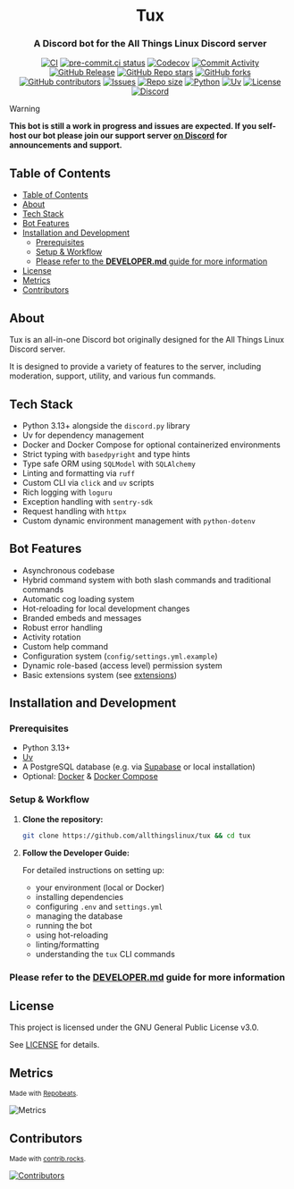 <h1 align="center">Tux</h1>
<h3 align="center">A Discord bot for the All Things Linux Discord server</h3>

<div align="center">
    <p align="center">
        <a href="https://github.com/allthingslinux/tux/actions">
            <img alt="CI" src="https://img.shields.io/github/actions/workflow/status/allthingslinux/tux/ci.yml?branch=main&label=CI"></a>
        <a href="https://results.pre-commit.ci/latest/github/allthingslinux/tux/main">
            <img alt="pre-commit.ci status" src="https://results.pre-commit.ci/badge/github/allthingslinux/tux/main.svg"></a>
        <a href="https://codecov.io/gh/allthingslinux/tux">
            <img alt="Codecov" src="https://codecov.io/gh/allthingslinux/tux/graph/badge.svg?token=R0AUAS996W"></a>
        <a href="https://github.com/allthingslinux/tux/commits/main">
            <img alt="Commit Activity" src="https://img.shields.io/github/commit-activity/m/allthingslinux/tux"></a>
        <a href="https://github.com/allthingslinux/tux/releases">
            <img alt="GitHub Release" src="https://img.shields.io/github/v/release/allthingslinux/tux"></a>
        <a href="https://github.com/allthingslinux/tux/stargazers">
            <img alt="GitHub Repo stars" src="https://img.shields.io/github/stars/allthingslinux/tux"></a>
        <a href="https://github.com/allthingslinux/tux/network/members">
            <img alt="GitHub forks" src="https://img.shields.io/github/forks/allthingslinux/tux"></a>
        <a href="https://github.com/allthingslinux/tux/graphs/contributors">
            <img alt="GitHub contributors" src="https://img.shields.io/github/contributors/allthingslinux/tux"></a>
        <a href="https://github.com/allthingslinux/tux/issues">
            <img alt="Issues" src="https://img.shields.io/github/issues/allthingslinux/tux"></a>
        <a href="https://github.com/allthingslinux/tux">
            <img alt="Repo size" src="https://img.shields.io/github/repo-size/allthingslinux/tux"></a>
        <a href="https://python.org">
            <img alt="Python" src="https://img.shields.io/badge/python-3.13+-blue.svg"></a>
        <a href="https://docs.astral.sh/uv">
            <img alt="Uv" src="https://img.shields.io/endpoint?url=https://raw.githubusercontent.com/astral-sh/uv/main/assets/badge/v0.json"></a>
        <a href="https://github.com/allthingslinux/tux/blob/main/LICENSE">
            <img alt="License" src="https://img.shields.io/github/license/allthingslinux/tux"></a>
        <a href="https://discord.gg/linux">
            <img alt="Discord" src="https://img.shields.io/discord/1172245377395728464?logo=discord"></a>
    </p>
</div>

> [!WARNING]
**This bot is still a work in progress and issues are expected. If you self-host our bot please join our support server [on Discord](https://discord.gg/gpmSjcjQxg) for announcements and support.**

## Table of Contents

- [Table of Contents](#table-of-contents)
- [About](#about)
- [Tech Stack](#tech-stack)
- [Bot Features](#bot-features)
- [Installation and Development](#installation-and-development)
  - [Prerequisites](#prerequisites)
  - [Setup \& Workflow](#setup--workflow)
  - [Please refer to the **DEVELOPER.md** guide for more information](#please-refer-to-the-developermd-guide-for-more-information)
- [License](#license)
- [Metrics](#metrics)
- [Contributors](#contributors)

## About

Tux is an all-in-one Discord bot originally designed for the All Things Linux Discord server.

It is designed to provide a variety of features to the server, including moderation, support, utility, and various fun commands.

## Tech Stack

- Python 3.13+ alongside the `discord.py` library
- Uv for dependency management
- Docker and Docker Compose for optional containerized environments
- Strict typing with `basedpyright` and type hints
- Type safe ORM using `SQLModel` with `SQLAlchemy`
- Linting and formatting via `ruff`
- Custom CLI via `click` and `uv` scripts
- Rich logging with `loguru`
- Exception handling with `sentry-sdk`
- Request handling with `httpx`
- Custom dynamic environment management with `python-dotenv`

## Bot Features

- Asynchronous codebase
- Hybrid command system with both slash commands and traditional commands
- Automatic cog loading system
- Hot-reloading for local development changes
- Branded embeds and messages
- Robust error handling
- Activity rotation
- Custom help command
- Configuration system (`config/settings.yml.example`)
- Dynamic role-based (access level) permission system
- Basic extensions system (see [extensions](src/tux/extensions/README.md))

## Installation and Development

### Prerequisites

- Python 3.13+
- [Uv](https://docs.astral.sh/uv/)
- A PostgreSQL database (e.g. via [Supabase](https://supabase.io/) or local installation)
- Optional: [Docker](https://docs.docker.com/get-docker/) & [Docker Compose](https://docs.docker.com/compose/install/)

### Setup & Workflow

1. **Clone the repository:**

    ```bash
    git clone https://github.com/allthingslinux/tux && cd tux
    ```

2. **Follow the Developer Guide:**

    For detailed instructions on setting up:
    - your environment (local or Docker)
    - installing dependencies
    - configuring `.env` and `settings.yml`
    - managing the database
    - running the bot
    - using hot-reloading
    - linting/formatting
    - understanding the `tux` CLI commands

### Please refer to the **[DEVELOPER.md](DEVELOPER.md)** guide for more information

## License

This project is licensed under the GNU General Public License v3.0.

See [LICENSE](LICENSE) for details.

## Metrics

<sub>Made with [Repobeats](https://repobeats.axiom.co).</sub>

![Metrics](https://repobeats.axiom.co/api/embed/b988ba04401b7c68edf9def00f5132cd2a7f3735.svg)

## Contributors

<sub>Made with [contrib.rocks](https://contrib.rocks).</sub>

[![Contributors](https://contrib.rocks/image?repo=allthingslinux/tux)](https://github.com/allthingslinux/tux/graphs/contributors)
